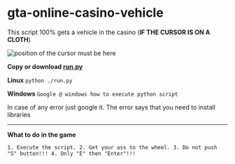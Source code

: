 # gta-online-casino-vehicle
This script 100% gets a vehicle in the casino (**IF THE CURSOR IS ON A CLOTH**)

![position of the cursor must be here](https://src.telonko.com/160520-cc31d0.png)

**Copy or download [run.py](https://github.com/Telonko/gta-online-casino-vehicle/blob/master/run.py)**

**Linux**
``python ./run.py``

**Windows**
``Google @ windows how to execute python script``

In case of any error just google it. The error says that you need to install libraries 

-----------------------

**What to do in the game**

``1. Execute the script.
2. Get your ass to the wheel.
3. Do not push "S" button!!!
4. Only "E" then "Enter"!!!``
